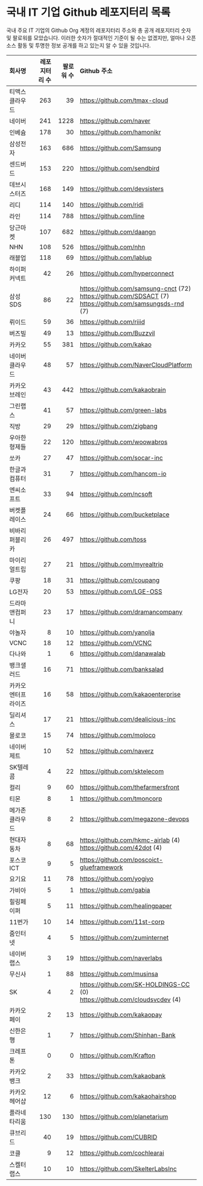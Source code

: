 # 국내 IT 기업 Github 레포지터리 목록
국내 주요 IT 기업의 Github Org 계정의 레포지터리 주소와 총 공개 레포지터리 숫자 및 팔로워를 모았습니다. 이러한 숫자가 절대적인 기준이 될 수는 없겠지만, 얼마나 오픈 소스 활동 및 투명한 정보 공개를 하고 있는지 알 수 있을 것입니다.

<!-- MARKDOWN_TABLE(GITHUB): START -->

| **회사명** | **레포지터리 수** | **팔로워 수** | **Github 주소** |
|:---|---:|---:|:---|
| 티맥스클라우드 | 263 | 39 | https://github.com/tmax-cloud |
| 네이버 | 241 | 1228 | https://github.com/naver |
| 인베슘 | 178 | 30 | https://github.com/hamonikr |
| 삼성전자 | 163 | 686 | https://github.com/Samsung |
| 센드버드 | 153 | 220 | https://github.com/sendbird |
| 데브시스터즈 | 168 | 149 | https://github.com/devsisters |
| 리디 | 114 | 140 | https://github.com/ridi |
| 라인 | 114 | 788 | https://github.com/line |
| 당근마켓 | 107 | 682 | https://github.com/daangn |
| NHN | 108 | 526 | https://github.com/nhn |
| 래블업 | 118 | 69 | https://github.com/lablup |
| 하이퍼커넥트 | 42 | 26 | https://github.com/hyperconnect |
| 삼성SDS | 86 | 22 | https://github.com/samsung-cnct (72)<br />https://github.com/SDSACT (7)<br />https://github.com/samsungsds-rnd (7) |
| 뤼이드 | 59 | 36 | https://github.com/riiid |
| 버즈빌 | 49 | 13 | https://github.com/Buzzvil |
| 카카오 | 55 | 381 | https://github.com/kakao |
| 네이버클라우드 | 48 | 57 | https://github.com/NaverCloudPlatform |
| 카카오브레인 | 43 | 442 | https://github.com/kakaobrain |
| 그린랩스 | 41 | 57 | https://github.com/green-labs |
| 직방 | 29 | 29 | https://github.com/zigbang |
| 우아한형제들 | 22 | 120 | https://github.com/woowabros |
| 쏘카 | 27 | 47 | https://github.com/socar-inc |
| 한글과컴퓨터 | 31 | 7 | https://github.com/hancom-io |
| 엔씨소프트 | 33 | 94 | https://github.com/ncsoft |
| 버켓플레이스 | 24 | 66 | https://github.com/bucketplace |
| 비바리퍼블리카 | 26 | 497 | https://github.com/toss |
| 마이리얼트립 | 27 | 21 | https://github.com/myrealtrip |
| 쿠팡 | 18 | 31 | https://github.com/coupang |
| LG전자 | 20 | 53 | https://github.com/LGE-OSS |
| 드라마앤컴퍼니 | 23 | 17 | https://github.com/dramancompany |
| 야놀자 | 8 | 10 | https://github.com/yanolja |
| VCNC | 18 | 12 | https://github.com/VCNC |
| 다나와 | 1 | 6 | https://github.com/danawalab |
| 뱅크샐러드 | 16 | 71 | https://github.com/banksalad |
| 카카오엔터프라이즈 | 16 | 58 | https://github.com/kakaoenterprise |
| 딜리셔스 | 17 | 21 | https://github.com/dealicious-inc |
| 몰로코 | 15 | 74 | https://github.com/moloco |
| 네이버제트 | 10 | 52 | https://github.com/naverz |
| SK텔레콤 | 4 | 22 | https://github.com/sktelecom |
| 컬리 | 9 | 60 | https://github.com/thefarmersfront |
| 티몬 | 8 | 1 | https://github.com/tmoncorp |
| 메가존클라우드 | 8 | 2 | https://github.com/megazone-devops |
| 현대자동차 | 8 | 68 | https://github.com/hkmc-airlab (4)<br />https://github.com/42dot (4) |
| 포스코ICT | 9 | 5 | https://github.com/poscoict-glueframework |
| 요기요 | 11 | 78 | https://github.com/yogiyo |
| 가비아 | 5 | 1 | https://github.com/gabia |
| 힐링페이퍼 | 5 | 11 | https://github.com/healingpaper |
| 11번가 | 10 | 14 | https://github.com/11st-corp |
| 줌인터넷 | 4 | 5 | https://github.com/zuminternet |
| 네이버랩스 | 3 | 19 | https://github.com/naverlabs |
| 무신사 | 1 | 88 | https://github.com/musinsa |
| SK | 4 | 2 | https://github.com/SK-HOLDINGS-CC (0)<br />https://github.com/cloudsvcdev (4) |
| 카카오페이 | 2 | 13 | https://github.com/kakaopay |
| 신한은행 | 1 | 7 | https://github.com/Shinhan-Bank |
| 크레프톤 | 0 | 0 | https://github.com/Krafton |
| 카카오뱅크 | 2 | 33 | https://github.com/kakaobank |
| 카카오헤어샵 | 12 | 6 | https://github.com/kakaohairshop |
| 플라네타리움 | 130 | 130 | https://github.com/planetarium |
| 큐브리드 | 40 | 19 | https://github.com/CUBRID |
| 코클 | 9 | 12 | https://github.com/cochlearai |
| 스켈터랩스 | 10 | 10 | https://github.com/SkelterLabsInc |

<!-- MARKDOWN_TABLE(GITHUB): END -->
